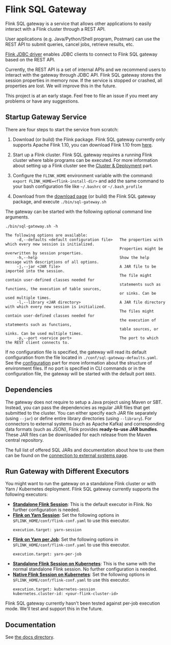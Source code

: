 # Flink SQL Gateway

Flink SQL gateway is a service that allows other applications to easily interact with a Flink cluster through a REST API. 

User applications (e.g. Java/Python/Shell program, Postman) can use the REST API to submit queries, cancel jobs, retrieve results, etc. 

[Flink JDBC driver](https://github.com/ververica/flink-jdbc-driver) enables JDBC clients to connect to Flink SQL gateway based on the REST API.

Currently, the REST API is a set of internal APIs and we recommend users to interact with the gateway through JDBC API. 
Flink SQL gateway stores the session properties in memory now. If the service is stopped or crashed, all properties are lost. We will improve this in the future.

This project is at an early stage. Feel free to file an issue if you meet any problems or have any suggestions.

## Startup Gateway Service

There are four steps to start the service from scratch:

1. Download (or build) the Flink package. Flink SQL gateway currently only supports Apache Flink 1.10, you can download Flink 1.10 from [here](https://flink.apache.org/downloads.html#apache-flink-1100).

2. Start up a Flink cluster. Flink SQL gateway requires a running Flink cluster where table programs can be executed. For more information about setting up a Flink cluster see the [Cluster & Deployment](https://ci.apache.org/projects/flink/flink-docs-release-1.10/ops/deployment/cluster_setup.html) part.

3. Configure the `FLINK_HOME` environment variable with the command: `export FLINK_HOME=<flink-install-dir>` and add the same command to your bash configuration file like `~/.bashrc` or `~/.bash_profile`

4. Download from the [download page](https://github.com/ververica/flink-sql-gateway/releases) (or build) the Flink SQL gateway package, and execute `./bin/sql-gateway.sh`

The gateway can be started with the following optional command line arguments.
```
./bin/sql-gateway.sh -h

The following options are available:
     -d,--defaults <default configuration file>   The properties with which every new session is initialized. 
                                                  Properties might be overwritten by session properties.
     -h,--help                                    Show the help message with descriptions of all options.
     -j,--jar <JAR file>                          A JAR file to be imported into the session. 
                                                  The file might contain user-defined classes needed for 
                                                  statements such as functions, the execution of table sources,
                                                  or sinks. Can be used multiple times.
     -l,--library <JAR directory>                 A JAR file directory with which every new session is initialized. 
                                                  The files might contain user-defined classes needed for 
                                                  the execution of statements such as functions,
                                                  table sources, or sinks. Can be used multiple times.
     -p,--port <service port>                     The port to which the REST client connects to.
```

If no configuration file is specified, the gateway will read its default configuration from the file located in `./conf/sql-gateway-defaults.yaml`. See the [configuration](#Configuration) part for more information about the structure of environment files. 
If no port is specified in CLI commands or in the configuration file, the gateway will be started with the default port `8083`. 

## Dependencies

The gateway does not require to setup a Java project using Maven or SBT. Instead, you can pass the dependencies as regular JAR files that get submitted to the cluster. You can either specify each JAR file separately (using `--jar`) or define entire library directories (using `--library`). For connectors to external systems (such as Apache Kafka) and corresponding data formats (such as JSON), Flink provides **ready-to-use JAR bundles**. These JAR files can be downloaded for each release from the Maven central repository.

The full list of offered SQL JARs and documentation about how to use them can be found on the [connection to external systems page](https://ci.apache.org/projects/flink/flink-docs-release-1.10/dev/table/connect.html).

## Run Gateway with Different Executors
You might want to run the gateway on a standalone Flink cluster or with Yarn / Kubernetes deployment. Flink SQL gateway currently supports the following executors:
* **[Standalone Flink Session](https://ci.apache.org/projects/flink/flink-docs-release-1.10/ops/deployment/cluster_setup.html)**: This is the default executor in Flink. No further configuration is needed.
* **[Flink on Yarn Session](https://ci.apache.org/projects/flink/flink-docs-release-1.10/ops/deployment/yarn_setup.html#flink-yarn-session)**: Set the following options in `$FLINK_HOME/conf/flink-conf.yaml` to use this executor.
    ```
    execution.target: yarn-session
    ```
* **[Flink on Yarn per Job](https://ci.apache.org/projects/flink/flink-docs-release-1.10/ops/deployment/yarn_setup.html#run-a-single-flink-job-on-yarn)**: Set the following options in `$FLINK_HOME/conf/flink-conf.yaml` to use this executor.
    ```
    execution.target: yarn-per-job
    ```
* **[Standalone Flink Session on Kubernetes](https://ci.apache.org/projects/flink/flink-docs-stable/ops/deployment/kubernetes.html)**: This is the same with the normal standalone Flink session. No further configuration is needed.
* **[Native Flink Session on Kubernetes](https://ci.apache.org/projects/flink/flink-docs-release-1.10/ops/deployment/native_kubernetes.html)**: Set the following options in `$FLINK_HOME/conf/flink-conf.yaml` to use this executor.
    ```
    execution.target: kubernetes-session
    kubernetes.cluster-id: <your-flink-cluster-id>
    ```

Flink SQL gateway currently hasn't been tested against per-job execution mode. We'll test and support this in the future.

## Documentation

See [the docs directory](docs).
